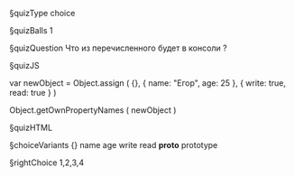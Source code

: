 §quizType
choice

§quizBalls
1

§quizQuestion
Что из перечисленного будет в консоли ?



§quizJS

var newObject = Object.assign ( {},
    {
        name: "Егор",
        age: 25
    },
    {
        write: true,
        read: true
    }
)

Object.getOwnPropertyNames ( newObject )

§quizHTML


§choiceVariants
{}
name
age
write
read
__proto__
prototype

§rightChoice
1,2,3,4
